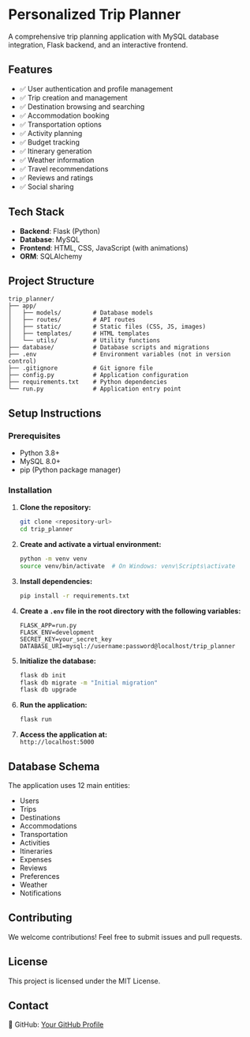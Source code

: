 # **Personalized Trip Planner**  

A comprehensive trip planning application with MySQL database integration, Flask backend, and an interactive frontend.

## **Features**  

- ✅ User authentication and profile management  
- ✅ Trip creation and management  
- ✅ Destination browsing and searching  
- ✅ Accommodation booking  
- ✅ Transportation options  
- ✅ Activity planning  
- ✅ Budget tracking  
- ✅ Itinerary generation  
- ✅ Weather information  
- ✅ Travel recommendations  
- ✅ Reviews and ratings  
- ✅ Social sharing  

## **Tech Stack**  

- **Backend**: Flask (Python)  
- **Database**: MySQL  
- **Frontend**: HTML, CSS, JavaScript (with animations)  
- **ORM**: SQLAlchemy  

## **Project Structure**  

```
trip_planner/
├── app/
│   ├── models/         # Database models
│   ├── routes/         # API routes
│   ├── static/         # Static files (CSS, JS, images)
│   ├── templates/      # HTML templates
│   └── utils/          # Utility functions
├── database/           # Database scripts and migrations
├── .env                # Environment variables (not in version control)
├── .gitignore          # Git ignore file
├── config.py           # Application configuration
├── requirements.txt    # Python dependencies
└── run.py              # Application entry point
```

## **Setup Instructions**  

### **Prerequisites**  

- Python 3.8+  
- MySQL 8.0+  
- pip (Python package manager)  

### **Installation**  

1. **Clone the repository:**  
   ```sh
   git clone <repository-url>
   cd trip_planner
   ```

2. **Create and activate a virtual environment:**  
   ```sh
   python -m venv venv
   source venv/bin/activate  # On Windows: venv\Scripts\activate
   ```

3. **Install dependencies:**  
   ```sh
   pip install -r requirements.txt
   ```

4. **Create a `.env` file in the root directory with the following variables:**  
   ```
   FLASK_APP=run.py
   FLASK_ENV=development
   SECRET_KEY=your_secret_key
   DATABASE_URI=mysql://username:password@localhost/trip_planner
   ```

5. **Initialize the database:**  
   ```sh
   flask db init
   flask db migrate -m "Initial migration"
   flask db upgrade
   ```

6. **Run the application:**  
   ```sh
   flask run
   ```

7. **Access the application at:**  
   `http://localhost:5000`  

## **Database Schema**  

The application uses 12 main entities:
- Users  
- Trips  
- Destinations  
- Accommodations  
- Transportation  
- Activities  
- Itineraries  
- Expenses  
- Reviews  
- Preferences  
- Weather  
- Notifications  

## **Contributing**  

We welcome contributions! Feel free to submit issues and pull requests.  

## **License**  

This project is licensed under the MIT License.  

## **Contact**  


🔗 GitHub: [Your GitHub Profile](https://github.com/var-13)  


 
 
